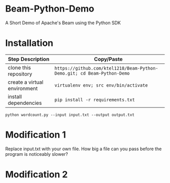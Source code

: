 
# Beam-Python-Demo
A Short Demo of Apache's Beam using the Python SDK

# Installation

|Step Description|Copy/Paste|
| ----------- | ----------- |
|clone this repository|`https://github.com/ktel1218/Beam-Python-Demo.git; cd Beam-Python-Demo`|
|create a virtual environment|`virtualenv env; src env/bin/activate`|
|install dependencies|`pip install -r requirements.txt`|


`python wordcount.py --input input.txt --output output.txt`

# Modification 1
Replace input.txt with your own file. How big a file can you pass before the program is noticeably slower?

# Modification 2


